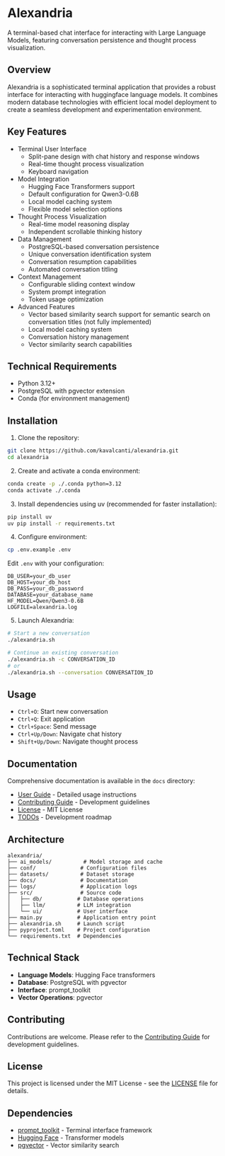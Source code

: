 # Alexandria

A terminal-based chat interface for interacting with Large Language Models, featuring conversation persistence and thought process visualization.

## Overview

Alexandria is a sophisticated terminal application that provides a robust interface for interacting with huggingface language models. It combines modern database technologies with efficient local model deployment to create a seamless development and experimentation environment.

## Key Features

- Terminal User Interface
  - Split-pane design with chat history and response windows
  - Real-time thought process visualization
  - Keyboard navigation
- Model Integration
  - Hugging Face Transformers support
  - Default configuration for Qwen3-0.6B
  - Local model caching system
  - Flexible model selection options
- Thought Process Visualization
  - Real-time model reasoning display
  - Independent scrollable thinking history
- Data Management
  - PostgreSQL-based conversation persistence
  - Unique conversation identification system
  - Conversation resumption capabilities
  - Automated conversation titling
- Context Management
  - Configurable sliding context window
  - System prompt integration
  - Token usage optimization
- Advanced Features
  - Vector based similarity search support for semantic search on conversation titles (not fully implemented)
  - Local model caching system
  - Conversation history management
  - Vector similarity search capabilities

## Technical Requirements

- Python 3.12+
- PostgreSQL with pgvector extension
- Conda (for environment management)

## Installation

1. Clone the repository:
```bash
git clone https://github.com/kavalcanti/alexandria.git
cd alexandria
```

2. Create and activate a conda environment:
```bash
conda create -p ./.conda python=3.12
conda activate ./.conda
```

3. Install dependencies using uv (recommended for faster installation):
```bash
pip install uv
uv pip install -r requirements.txt
```

4. Configure environment:
```bash
cp .env.example .env
```

Edit `.env` with your configuration:
```
DB_USER=your_db_user
DB_HOST=your_db_host
DB_PASS=your_db_password
DATABASE=your_database_name
HF_MODEL=Qwen/Qwen3-0.6B
LOGFILE=alexandria.log
```

5. Launch Alexandria:

```bash
# Start a new conversation
./alexandria.sh

# Continue an existing conversation
./alexandria.sh -c CONVERSATION_ID
# or
./alexandria.sh --conversation CONVERSATION_ID
```

## Usage

- `Ctrl+O`: Start new conversation
- `Ctrl+Q`: Exit application
- `Ctrl+Space`: Send message
- `Ctrl+Up/Down`: Navigate chat history
- `Shift+Up/Down`: Navigate thought process

## Documentation

Comprehensive documentation is available in the `docs` directory:

- [User Guide](docs/UserGuide.md) - Detailed usage instructions
- [Contributing Guide](docs/CONTRIBUTING.md) - Development guidelines
- [License](docs/LICENSE.md) - MIT License
- [TODOs](docs/TODOs.md) - Development roadmap

## Architecture

```
alexandria/
├── ai_models/          # Model storage and cache
├── conf/              # Configuration files
├── datasets/          # Dataset storage
├── docs/              # Documentation
├── logs/              # Application logs
├── src/               # Source code
│   ├── db/           # Database operations
│   ├── llm/          # LLM integration
│   └── ui/           # User interface
├── main.py           # Application entry point
├── alexandria.sh     # Launch script
├── pyproject.toml    # Project configuration
└── requirements.txt  # Dependencies
```

## Technical Stack

- **Language Models**: Hugging Face transformers
- **Database**: PostgreSQL with pgvector
- **Interface**: prompt_toolkit
- **Vector Operations**: pgvector

## Contributing

Contributions are welcome. Please refer to the [Contributing Guide](docs/CONTRIBUTING.md) for development guidelines.

## License

This project is licensed under the MIT License - see the [LICENSE](docs/LICENSE.md) file for details.

## Dependencies

- [prompt_toolkit](https://github.com/prompt-toolkit/python-prompt-toolkit) - Terminal interface framework
- [Hugging Face](https://huggingface.co/) - Transformer models
- [pgvector](https://github.com/pgvector/pgvector) - Vector similarity search